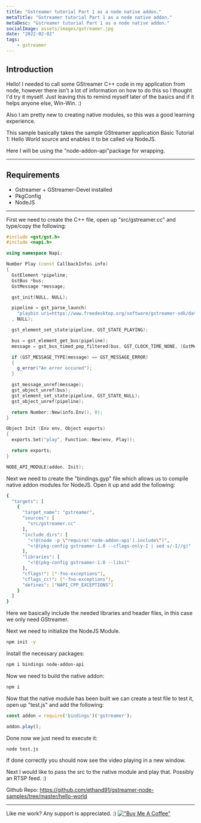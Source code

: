 ```yaml
---
title: "Gstreamer tutorial Part 1 as a node native addon."
metaTitle: "Gstreamer tutorial Part 1 as a node native addon."
metaDesc: "Gstreamer tutorial Part 1 as a node native addon."
socialImage: assets/images/gstreamer.jpg
date: "2022-02-02"
tags:
	- gstreamer
---
```


## Introduction

Hello! I needed to call some GStreamer C++ code in my application from node, however there isn't a lot of information on how to do this so I thought I'd try it myself. Just leaving this to remind myself later of the basics and if it helps anyone else, Win-Win. :)

Also I am pretty new to creating native modules, so this was a good learning experience.

This sample basically takes the sample GStreamer application Basic Tutorial 1: Hello World source and enables it to be called via NodeJS.

Here I will be using the "node-addon-api"package for wrapping.

---

## Requirements
* Gstreamer + GStreamer-Devel installed
* PkgConfig
* NodeJS

---

First we need to create the C++ file, open up "src/gstreamer.cc" and type/copy the following:

```c++
#include <gst/gst.h>
#include <napi.h>

using namespace Napi; 

Number Play (const CallbackInfo& info)
{
  GstElement *pipeline;
  GstBus *bus;
  GstMessage *message;

  gst_init(NULL, NULL);

  pipeline = gst_parse_launch(
    "playbin uri=https://www.freedesktop.org/software/gstreamer-sdk/data/media/sintel_trailer-480p.webm"
  , NULL);

  gst_element_set_state(pipeline, GST_STATE_PLAYING);

  bus = gst_element_get_bus(pipeline);
  message = gst_bus_timed_pop_filtered(bus, GST_CLOCK_TIME_NONE, (GstMessageType)(GST_MESSAGE_ERROR | GST_MESSAGE_EOS));

  if (GST_MESSAGE_TYPE(message) == GST_MESSAGE_ERROR)
  {
    g_error("An error occured");
  }

  gst_message_unref(message);
  gst_object_unref(bus);
  gst_element_set_state(pipeline, GST_STATE_NULL);
  gst_object_unref(pipeline);

  return Number::New(info.Env(), 0);
}

Object Init (Env env, Object exports)
{
  exports.Set("play", Function::New(env, Play));

  return exports;
}

NODE_API_MODULE(addon, Init);
```

Next we need to create the "bindings.gyp" file which allows us to compile native addon modules for NodeJS. 
Open it up and add the following:

```bash
{
  "targets": [
    {
      "target_name": "gstreamer",
      "sources": [
        "src/gstreamer.cc"
      ],
      "include_dirs": [
        "<!@(node -p \"require('node-addon-api').include\")",
        "<!@(pkg-config gstreamer-1.0 --cflags-only-I | sed s/-I//g)"
      ],
      "libraries": [
        "<!@(pkg-config gstreamer-1.0 --libs)"
      ],
      "cflags!": ["-fno-exceptions"],
      "cflags_cc!": ["-fno-exceptions"],
      "defines": ["NAPI_CPP_EXCEPTIONS"]
    } 
  ]
}
```

Here we basically include the needed libraries and header files, in this case we only need GStreamer.

Next we need to initialize the NodeJS Module.

```bash
npm init -y
```

Install the necessary packages:

```bash
npm i bindings node-addon-api
```

Now we need to build the native addon:

```bash
npm i
```

Now that the native module has been built we can create a test file to test it, open up "test.js" and add the following:

```javascript
const addon = require('bindings')('gstreamer');

addon.play();
```

Done now we just need to execute it:

```bash
node test.js
```

If done correctly you should now see the video playing in a new window.

Next I would like to pass the src to the native module and play that. Possibly an RTSP feed. :)

Github Repo:
https://github.com/ethand91/gstreamer-node-samples/tree/master/hello-world

---

Like me work? Any support is appreciated. :)
[!["Buy Me A Coffee"](https://www.buymeacoffee.com/assets/img/custom_images/orange_img.png)](https://www.buymeacoffee.com/ethand9999)

